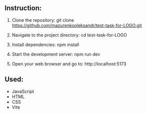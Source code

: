 ## Instruction:

1. Clone the repository:
   git clone https://github.com/mazurenkooleksandr/test-task-for-LOGO.git

2. Navigate to the project directory:
   cd test-task-for-LOGO

3. Install dependencies:
   npm install

4. Start the development server:
   npm run dev

5. Open your web browser and go to:
   http://localhost:5173

## Used:

- JavaScript
- HTML
- CSS
- Vite